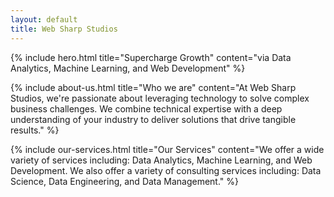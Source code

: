 ```yaml
---
layout: default
title: Web Sharp Studios
---
```

{% include hero.html title="Supercharge Growth" content="via Data Analytics, Machine Learning, and Web Development" %}

{% include about-us.html title="Who we are" content="At Web Sharp Studios, we're passionate about leveraging technology to solve complex business challenges. We combine technical expertise with a deep understanding of your industry to deliver solutions that drive tangible results." %}

{% include our-services.html title="Our Services" content="We offer a wide variety of services including: Data Analytics, Machine Learning, and Web Development. We also offer a variety of consulting services including: Data Science, Data Engineering, and Data Management." %}


